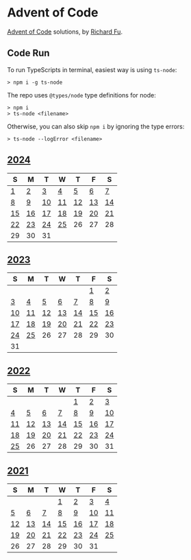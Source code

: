 # Advent of Code
[Advent of Code](https://adventofcode.com) solutions, by [Richard Fu](https://github.com/furic/).

## Code Run
To run TypeScripts in terminal, easiest way is using `ts-node`:
```
> npm i -g ts-node
```
The repo uses `@types/node` type definitions for node:
```
> npm i
> ts-node <filename>
```
Otherwise, you can also skip `npm i` by ignoring the type errors:
```
> ts-node --logError <filename>
```

## [2024](./2024)
| S | M | T | W | T | F | S |
|---|---|---|---|---|---|---|
| [1](./2024/01) | [2](./2024/02) | [3](./2024/03) | [4](./2024/04) | [5](./2024/05) | [6](./2024/06) | [7](./2024/07) |
| [8](./2024/08) | [9](./2024/09) | [10](./2024/10) | [11](./2024/11) | [12](./2024/12) | [13](./2024/13) | [14](./2024/14) |
| [15](./2024/15) | [16](./2024/16) | [17](./2024/17) | [18](./2024/18) | [19](./2024/19) | [20](./2024/20) | [21](./2024/21) |
| [22](./2024/22) | [23](./2024/23) | [24](./2024/24) | [25](./2024/25) | 26 | 27 | 28 |
| 29 | 30 | 31 |  |  |  |  |

## [2023](./2023)
| S | M | T | W | T | F | S |
|---|---|---|---|---|---|---|
|   |   |   |   |   | [1](./2023/01) | [2](./2023/02) |
| [3](./2023/03) | [4](./2023/04) | [5](./2023/05) | [6](./2023/06) | [7](./2023/07) | [8](./2023/08) | [9](./2023/09) |
| [10](./2023/10) | [11](./2023/11) | [12](./2023/12) | [13](./2023/13) | [14](./2023/14) | [15](./2023/15) | [16](./2023/16) |
| [17](./2023/17) | [18](./2023/18) | [19](./2023/19) | [20](./2023/20) | [21](./2023/21) | [22](./2023/22) | [23](./2023/23) |
| [24](./2023/24) | [25](./2023/25) | 26 | 27 | 28 | 29 | 30 |
| 31 |   |   |   |   |   |   |

## [2022](./2022)
| S | M | T | W | T | F | S |
|---|---|---|---|---|---|---|
|   |   |   |   | [1](./2022/01) | [2](./2022/02) | [3](./2022/03) |
| [4](./2022/04) | [5](./2022/05) | [6](./2022/06) | [7](./2022/07) | [8](./2022/08) | [9](./2022/09) | [10](./2022/10) |
| [11](./2022/11) | [12](./2022/12) | [13](./2022/13) | [14](./2022/14) | [15](./2022/15) | [16](./2022/16) | [17](./2022/17) |
| [18](./2022/18) | [19](./2022/19) | [20](./2022/20) | [21](./2022/21) | [22](./2022/22) | [23](./2022/23) | [24](./2022/24) |
| [25](./2022/25) | 26 | 27 | 28 | 29 | 30 | 31 |

## [2021](./2021)
| S | M | T | W | T | F | S |
|---|---|---|---|---|---|---|
|   |   |   | [1](./2021/01) | [2](./2021/02) | [3](./2021/03) | [4](./2021/04) | 
| [5](./2021/05) | [6](./2021/06) | [7](./2021/07) | [8](./2021/08) | [9](./2021/09) | [10](./2021/10) | [11](./2021/11) | 
| [12](./2021/12) | [13](./2021/13) | [14](./2021/14) | [15](./2021/15) | [16](./2021/16) | [17](./2021/17) | [18](./2021/18) |
| [19](./2021/19) | [20](./2021/20) | [21](./2021/21) | [22](./2021/22) | [23](./2021/23) | [24](./2021/24) | [25](./2021/25) |
| 26 | 27 | 28 | 29 | 30 | 31 |